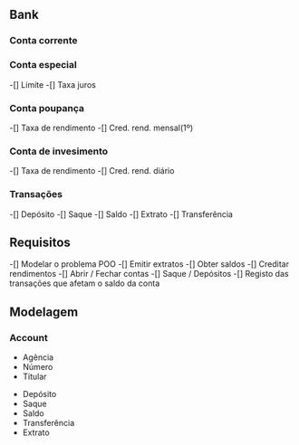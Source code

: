 ## Bank

### Conta corrente

### Conta especial
-[] Limite
-[] Taxa juros

### Conta poupança
-[] Taxa de rendimento
-[] Cred. rend. mensal(1º)

### Conta de invesimento
-[] Taxa de rendimento
-[] Cred. rend. diário

### Transações
-[] Depósito
-[] Saque
-[] Saldo
-[] Extrato
-[] Transferência 

## Requisitos
-[] Modelar o problema POO
-[] Emitir extratos
-[] Obter saldos
-[] Creditar rendimentos
-[] Abrir / Fechar contas
-[] Saque / Depósitos
-[] Registo das transações que afetam o saldo da conta  

## Modelagem
### Account
- Agência
- Número
- Titular
+ Depósito
+ Saque 
+ Saldo
+ Transferência
+ Extrato 